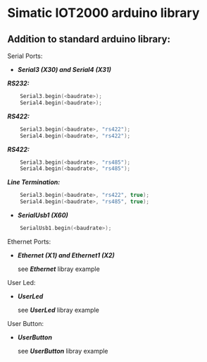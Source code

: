 # Simatic IOT2000 arduino library

## Addition to standard arduino library:

Serial Ports:

* ***Serial3 (X30) and Serial4 (X31)***

***RS232:***
``` c++	
	Serial3.begin(<baudrate>);
	Serial4.begin(<baudrate>);
```
***RS422:***
``` c++	
	Serial3.begin(<baudrate>, "rs422");
	Serial4.begin(<baudrate>, "rs422");
```
***RS422:***
``` c++	
	Serial3.begin(<baudrate>, "rs485");
	Serial4.begin(<baudrate>, "rs485");
```

***Line Termination:***
``` c++	
	Serial3.begin(<baudrate>, "rs422", true);
	Serial4.begin(<baudrate>, "rs485", true);
```

* ***SerialUsb1 (X60)***
``` c++	
	SerialUsb1.begin(<baudrate>);
```

Ethernet Ports:

* ***Ethernet (X1) and Ethernet1 (X2)***

	see ***Ethernet*** libray example

User Led:

* ***UserLed***

	see ***UserLed*** libray example

User Button:

* ***UserButton***

	see ***UserButton*** libray example

